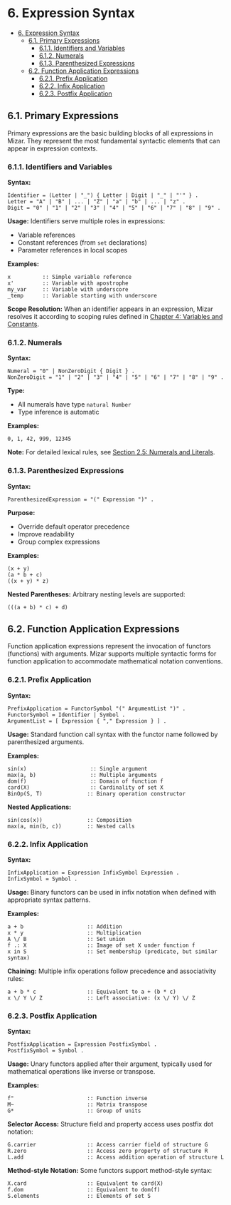 # 6. Expression Syntax

- [6. Expression Syntax](#6-expression-syntax)
    - [6.1. Primary Expressions](#61-primary-expressions)
        - [6.1.1. Identifiers and Variables](#611-identifiers-and-variables)
        - [6.1.2. Numerals](#612-numerals)
        - [6.1.3. Parenthesized Expressions](#613-parenthesized-expressions)
    - [6.2. Function Application Expressions](#62-function-application-expressions)
        - [6.2.1. Prefix Application](#621-prefix-application)
        - [6.2.2. Infix Application](#622-infix-application)
        - [6.2.3. Postfix Application](#623-postfix-application)

## 6.1. Primary Expressions

Primary expressions are the basic building blocks of all expressions in Mizar. They represent the most fundamental syntactic elements that can appear in expression contexts.

### 6.1.1. Identifiers and Variables

**Syntax:**
```bnf
Identifier = (Letter | "_") { Letter | Digit | "_" | "'" } .
Letter = "A" | "B" | ... | "Z" | "a" | "b" | ... | "z" .
Digit = "0" | "1" | "2" | "3" | "4" | "5" | "6" | "7" | "8" | "9" .
```

**Usage:**
Identifiers serve multiple roles in expressions:
- Variable references
- Constant references (from `set` declarations)
- Parameter references in local scopes

**Examples:**
```mizar
x          :: Simple variable reference
x'         :: Variable with apostrophe
my_var     :: Variable with underscore
_temp      :: Variable starting with underscore
```

**Scope Resolution:**
When an identifier appears in an expression, Mizar resolves it according to scoping rules defined in [Chapter 4: Variables and Constants](./4.variables_and_constants.md).

### 6.1.2. Numerals

**Syntax:**
```bnf
Numeral = "0" | NonZeroDigit { Digit } .
NonZeroDigit = "1" | "2" | "3" | "4" | "5" | "6" | "7" | "8" | "9" .
```

**Type:**
- All numerals have type `natural Number`
- Type inference is automatic

**Examples:**
```mizar
0, 1, 42, 999, 12345
```

**Note:** For detailed lexical rules, see [Section 2.5: Numerals and Literals](./2.lexical_structure.md#25-numerals-and-literals).

### 6.1.3. Parenthesized Expressions

**Syntax:**
```bnf
ParenthesizedExpression = "(" Expression ")" .
```

**Purpose:**
- Override default operator precedence
- Improve readability
- Group complex expressions

**Examples:**
```mizar
(x + y)
(a * b + c)
((x + y) * z)
```

**Nested Parentheses:**
Arbitrary nesting levels are supported:
```mizar
(((a + b) * c) + d)
```

## 6.2. Function Application Expressions

Function application expressions represent the invocation of functors (functions) with arguments. Mizar supports multiple syntactic forms for function application to accommodate mathematical notation conventions.

### 6.2.1. Prefix Application

**Syntax:**
```bnf
PrefixApplication = FunctorSymbol "(" ArgumentList ")" .
FunctorSymbol = Identifier | Symbol .
ArgumentList = [ Expression { "," Expression } ] .
```

**Usage:**
Standard function call syntax with the functor name followed by parenthesized arguments.

**Examples:**
```mizar
sin(x)                    :: Single argument
max(a, b)                 :: Multiple arguments
dom(f)                    :: Domain of function f
card(X)                   :: Cardinality of set X
BinOp(S, T)              :: Binary operation constructor
```

**Nested Applications:**
```mizar
sin(cos(x))              :: Composition
max(a, min(b, c))        :: Nested calls
```

### 6.2.2. Infix Application

**Syntax:**
```bnf
InfixApplication = Expression InfixSymbol Expression .
InfixSymbol = Symbol .
```

**Usage:**
Binary functors can be used in infix notation when defined with appropriate syntax patterns.

**Examples:**
```mizar
a + b                    :: Addition
x * y                    :: Multiplication  
A \/ B                   :: Set union
f .: X                   :: Image of set X under function f
x in S                   :: Set membership (predicate, but similar syntax)
```

**Chaining:**
Multiple infix operations follow precedence and associativity rules:
```mizar
a + b * c                :: Equivalent to a + (b * c)
x \/ Y \/ Z              :: Left associative: (x \/ Y) \/ Z
```

### 6.2.3. Postfix Application

**Syntax:**
```bnf
PostfixApplication = Expression PostfixSymbol .
PostfixSymbol = Symbol .
```

**Usage:**
Unary functors applied after their argument, typically used for mathematical operations like inverse or transpose.

**Examples:**
```mizar
f"                       :: Function inverse
M~                       :: Matrix transpose
G*                       :: Group of units
```

**Selector Access:**
Structure field and property access uses postfix dot notation:
```mizar
G.carrier                :: Access carrier field of structure G
R.zero                   :: Access zero property of structure R
L.add                    :: Access addition operation of structure L
```

**Method-style Notation:**
Some functors support method-style syntax:
```mizar
X.card                   :: Equivalent to card(X)
f.dom                    :: Equivalent to dom(f)
S.elements               :: Elements of set S
```